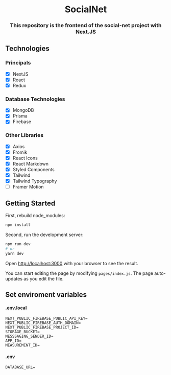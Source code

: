 
<h1 align="center">SocialNet</h1>

<h3 align="center">
  This repository is the frontend of the social-net project with Next.JS
</h3>

## Technologies

### Principals
- [x] NextJS
- [x] React
- [x] Redux

### Database Technologies
- [x] MongoDB
- [x] Prisma
- [x] Firebase 

### Other Libraries
- [x] Axios
- [x] Fromik
- [x] React Icons
- [x] React Markdown
- [x] Styled Components
- [x] Tailwind
- [x] Tailwind Typography
- [ ] Framer Motion

## Getting Started

First, rebuild node_modules:

```bash
npm install
```

Second, run the development server:

```bash
npm run dev
# or
yarn dev
```

Open [http://localhost:3000](http://localhost:3000) with your browser to see the result.

You can start editing the page by modifying `pages/index.js`. The page auto-updates as you edit the file.


## Set enviroment variables

#### .env.local

```
NEXT_PUBLIC_FIREBASE_PUBLIC_API_KEY=
NEXT_PUBLIC_FIREBASE_AUTH_DOMAIN=
NEXT_PUBLIC_FIREBASE_PROJECT_ID=
STORAGE_BUCKET=
MESSSAGING_SENDER_ID=
APP_ID=
MEASUREMENT_ID=
```

#### .env

```
DATABASE_URL=
```
